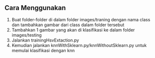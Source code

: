 ## Cara Menggunakan
1. Buat folder-folder di dalam folder images/traning dengan nama class dan tambahkan gambar dari class dalam folder tersebut
2. Tambahkan 1 gambar yang akan di klasifikasi ke dalam folder images/testing
3. Jalankan trainingHsvExtaction.py
4. Kemudian jalankan knnWithSklearn.py/knnWithoutSklearn.py untuk memulai klasifikasi dengan knn